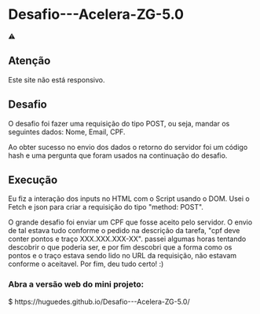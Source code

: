 # Desafio---Acelera-ZG-5.0

:warning:<h2>Atenção</h2>
<p>Este site não está responsivo.</p>
<h2>Desafio</h2>
<p>O desafio foi fazer uma requisição do tipo POST, ou seja, mandar os seguintes dados: Nome, Email, CPF.</p>
<p>Ao obter sucesso no envio dos dados o retorno do servidor foi um código hash e uma pergunta que foram usados na continuação do desafio.</p>

<h2>Execução</h2>
<p>Eu fiz a interação dos inputs no HTML com o Script usando o DOM. Usei o Fetch e json para criar a requisição do tipo "method: POST".</p>
<p>O grande desafio foi enviar um CPF que fosse aceito pelo servidor. O envio de tal estava tudo conforme o pedido na descrição da tarefa, "cpf deve conter pontos e traço XXX.XXX.XXX-XX". passei algumas horas tentando descobrir o que poderia ser, e por fim descobri que a forma como os pontos e o traço estava sendo lido no URL da requisição, não estavam conforme o aceitavel. Por fim, deu tudo certo! :)</p>

<h3>Abra a versão web do mini projeto:</h3>
$ https://huguedes.github.io/Desafio---Acelera-ZG-5.0/ 


